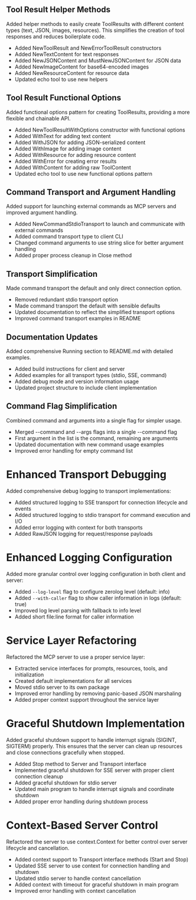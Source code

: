 ## Tool Result Helper Methods

Added helper methods to easily create ToolResults with different content types (text, JSON, images, resources).
This simplifies the creation of tool responses and reduces boilerplate code.

- Added NewToolResult and NewErrorToolResult constructors
- Added NewTextContent for text responses
- Added NewJSONContent and MustNewJSONContent for JSON data
- Added NewImageContent for base64-encoded images
- Added NewResourceContent for resource data
- Updated echo tool to use new helpers 

## Tool Result Functional Options

Added functional options pattern for creating ToolResults, providing a more flexible and chainable API.

- Added NewToolResultWithOptions constructor with functional options
- Added WithText for adding text content
- Added WithJSON for adding JSON-serialized content
- Added WithImage for adding image content
- Added WithResource for adding resource content
- Added WithError for creating error results
- Added WithContent for adding raw ToolContent
- Updated echo tool to use new functional options pattern 

## Command Transport and Argument Handling

Added support for launching external commands as MCP servers and improved argument handling.

- Added NewCommandStdioTransport to launch and communicate with external commands
- Added command transport type to client CLI
- Changed command arguments to use string slice for better argument handling
- Added proper process cleanup in Close method 

## Transport Simplification

Made command transport the default and only direct connection option.

- Removed redundant stdio transport option
- Made command transport the default with sensible defaults
- Updated documentation to reflect the simplified transport options
- Improved command transport examples in README

## Documentation Updates

Added comprehensive Running section to README.md with detailed examples.

- Added build instructions for client and server
- Added examples for all transport types (stdio, SSE, command)
- Added debug mode and version information usage
- Updated project structure to include client implementation 

## Command Flag Simplification

Combined command and arguments into a single flag for simpler usage.

- Merged --command and --args flags into a single --command flag
- First argument in the list is the command, remaining are arguments
- Updated documentation with new command usage examples
- Improved error handling for empty command list 

# Enhanced Transport Debugging

Added comprehensive debug logging to transport implementations:

- Added structured logging to SSE transport for connection lifecycle and events
- Added structured logging to stdio transport for command execution and I/O
- Added error logging with context for both transports
- Added RawJSON logging for request/response payloads

# Enhanced Logging Configuration

Added more granular control over logging configuration in both client and server:

- Added `--log-level` flag to configure zerolog level (default: info)
- Added `--with-caller` flag to show caller information in logs (default: true)
- Improved log level parsing with fallback to info level
- Added short file:line format for caller information 

# Service Layer Refactoring

Refactored the MCP server to use a proper service layer:
- Extracted service interfaces for prompts, resources, tools, and initialization
- Created default implementations for all services
- Moved stdio server to its own package
- Improved error handling by removing panic-based JSON marshaling
- Added proper context support throughout the service layer 

# Graceful Shutdown Implementation

Added graceful shutdown support to handle interrupt signals (SIGINT, SIGTERM) properly. This ensures that the server can clean up resources and close connections gracefully when stopped.

- Added Stop method to Server and Transport interface
- Implemented graceful shutdown for SSE server with proper client connection cleanup
- Added graceful shutdown for stdio server
- Updated main program to handle interrupt signals and coordinate shutdown
- Added proper error handling during shutdown process 

# Context-Based Server Control

Refactored the server to use context.Context for better control over server lifecycle and cancellation.

- Added context support to Transport interface methods (Start and Stop)
- Updated SSE server to use context for connection handling and shutdown
- Updated stdio server to handle context cancellation
- Added context with timeout for graceful shutdown in main program
- Improved error handling with context cancellation 